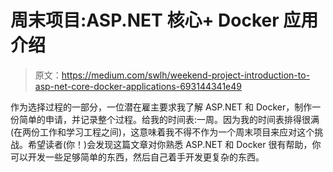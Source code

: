 # 周末项目:ASP.NET 核心+ Docker 应用介绍

> 原文：<https://medium.com/swlh/weekend-project-introduction-to-asp-net-core-docker-applications-693144341e49>

作为选择过程的一部分，一位潜在雇主要求我了解 ASP.NET 和 Docker，制作一份简单的申请，并记录整个过程。给我的时间表:一周。因为我的时间表排得很满(在两份工作和学习工程之间)，这意味着我不得不作为一个周末项目来应对这个挑战。希望读者(你！)会发现这篇文章对你熟悉 ASP.NET 和 Docker 很有帮助，你可以开发一些足够简单的东西，然后自己着手开发更复杂的东西。